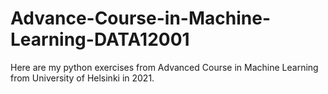 # Advance-Course-in-Machine-Learning-DATA12001

Here are my python exercises from Advanced Course in Machine Learning from University of Helsinki in 2021.



